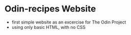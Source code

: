 # Odin-recipes Website

- first simple website as an excercise for The Odin Project
- using only basic HTML, with no CSS
